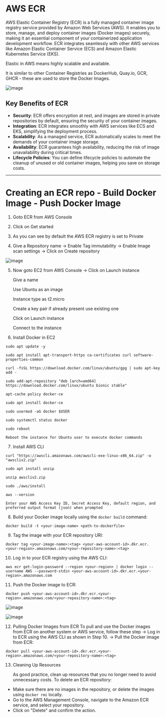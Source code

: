 # AWS ECR

AWS Elastic Container Registry (ECR) is a fully managed container image registry service provided by Amazon Web Services (AWS). It enables you to store, manage, and deploy container images (Docker images) securely, making it an essential component of your containerized application development workflow. ECR integrates seamlessly with other AWS services like Amazon Elastic Container Service (ECS) and Amazon Elastic Kubernetes Service (EKS).

Elastic in AWS means highly scalable and available.

It is similar to other Container Registries as DockerHub, Quay.io, GCR, GHCR - these are used to store the Docker Images.

![image](https://github.com/Pavan-1997/AWS_ECR/assets/32020205/89c3b9c5-c0fe-41ed-b296-e27f8b355dcd)
     
  
## Key Benefits of ECR
- **Security**: ECR offers encryption at rest, and images are stored in private repositories by default, ensuring the security of your container images.
- **Integration**: ECR integrates smoothly with AWS services like ECS and EKS, simplifying the deployment process.
- **Scalability**: As a managed service, ECR automatically scales to meet the demands of your container image storage.
- **Availability**: ECR guarantees high availability, reducing the risk of image unavailability during critical times.
- **Lifecycle Policies**: You can define lifecycle policies to automate the cleanup of unused or old container images, helping you save on storage costs.

---
# Creating an ECR repo - Build Docker Image - Push Docker Image

1. Goto ECR from AWS Console


2. Click on Get started


3. As you can see by default the AWS ECR registry is set to Private


4. Give a Repository name -> Enable Tag immutability -> Enable Image scan settings -> Click on Create repository

![image](https://github.com/Pavan-1997/AWS_ECR/assets/32020205/b91671d7-c4c4-4ab9-a144-fefbafa550c5)

 
5. Now goto EC2 from AWS Console -> Click on Launch instance

   Give a name
   
   Use Ubuntu as an image
   
   Instance type as t2.micro
   
   Create a key pair if already present use existing one
   
   Click on Launch instance
   
   Connect to the instance


6. Install Docker in EC2
```
sudo apt update -y

sudo apt install apt-transport-https ca-certificates curl software-properties-common

curl -fsSL https://download.docker.com/linux/ubuntu/gpg | sudo apt-key add -

sudo add-apt-repository "deb [arch=amd64] https://download.docker.com/linux/ubuntu bionic stable"

apt-cache policy docker-ce

sudo apt install docker-ce

sudo usermod -aG docker $USER

sudo systemctl status docker 
```
```
sudo reboot
```
`Reboot the instance for Ubuntu user to execute docker commands`


7. Install AWS CLI
```
curl "https://awscli.amazonaws.com/awscli-exe-linux-x86_64.zip" -o "awscliv2.zip"

sudo apt install unzip

unzip awscliv2.zip

sudo ./aws/install

aws --version
```

`Enter your AWS Access Key ID, Secret Access Key, default region, and preferred output format (json) when prompted`


8. Build your Docker image locally using the `docker build` command:
```
docker build -t <your-image-name> <path-to-dockerfile>
```


9. Tag the image with your ECR repository URI:

```
docker tag <your-image-name>:<tag> <your-aws-account-id>.dkr.ecr.<your-region>.amazonaws.com/<your-repository-name>:<tag>
```


10. Log in to your ECR registry using the AWS CLI:
```
aws ecr get-login-password --region <your-region> | docker login --username AWS --password-stdin <your-aws-account-id>.dkr.ecr.<your-region>.amazonaws.com
```


11. Push the Docker image to ECR:
```
docker push <your-aws-account-id>.dkr.ecr.<your-region>.amazonaws.com/<your-repository-name>:<tag>
```
![image](https://github.com/Pavan-1997/AWS_ECR/assets/32020205/faa3c74f-57e8-4d84-b7c8-ee377075a70e)

![image](https://github.com/Pavan-1997/AWS_ECR/assets/32020205/1fa16a9c-3795-42b3-8c08-42e3b5b13ee5)


12. Pulling Docker Images from ECR
    To pull and use the Docker images from ECR on another system or AWS service, follow these step -> Log in to ECR using the AWS CLI as shown in Step 10. -> Pull the Docker image from ECR:
```
docker pull <your-aws-account-id>.dkr.ecr.<your-region>.amazonaws.com/<your-repository-name>:<tag>
```

13. Cleaning Up Resources
  
    As good practice, clean up resources that you no longer need to avoid unnecessary costs. To delete an ECR repository:
  
   - Make sure there are no images in the repository, or delete the images using `docker rmi` locally.
   - Go to the AWS Management Console, navigate to the Amazon ECR service, and select your repository.
   - Click on "Delete" and confirm the action.
